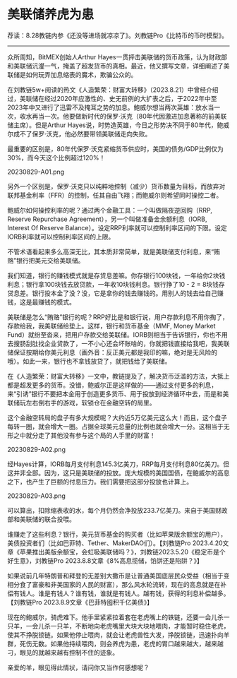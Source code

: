 # 美联储养虎为患

荐读：8.28教链内参《还没等进场就凉凉了》。刘教链Pro《比特币的币时模型》。

---

众所周知，BitMEX创始人Arthur Hayes一贯抨击美联储的货币政策，认为财政部和美联储沆瀣一气，掩盖了超发货币的真相。最近，他又撰写文章，详细阐述了美联储是如何玩弄加息缩表的魔术，欺骗公众的。

在刘教链5w+阅读的热文《人造繁荣：财富大转移》（2023.8.21）中曾经介绍过，美联储在经过2020年应激性的、史无前例的大扩表之后，于2022年中至2023年中又进行了迅雷不及掩耳之势的加息。鲍威尔想当两次英雄：放水当一次，收水再当一次。他要做新时代的保罗·沃克（80年代因激进加息著称的前美联储主席）。但是Arthur Hayes说，时势造英雄，今日之形势决不同于80年代，鲍威尔成不了保罗·沃克，他必然要带领美联储走向失败。

最重要的区别是，80年代保罗·沃克紧缩货币供应时，美国的债务/GDP比例仅为30%，而今天这个比例超过120%！

20230829-A01.png

另外一个区别是，保罗·沃克只以纯粹地控制（减少）货币数量为目标，而放弃对联邦基金利率（FFR）的控制，任其自由飞翔；而鲍威尔则希望同时操控二者。

鲍威尔如何操控利率的呢？通过两个金融工具：一个叫做隔夜逆回购（RRP, Reserve Repurchase Agreement），另一个叫做准备金余额利息（IORB, Interest Of Reserve Balance）。设定RRP利率就可以控制利率区间的下限。设定IORB利率就可以控制利率区间的上限。

不管术语看起来多么高深无比，其本质非常简单，就是美联储支付利息，来“贿赂”银行把美元交给美联储。

我们知道，银行的赚钱模式就是存贷息差嘛。你存银行100块钱，一年给你2块钱利息；银行拿100块钱去放贷款，一年收10块钱利息。银行挣了10 - 2 = 8块钱存贷息差。银行投本金了没？没，它是拿你的钱去赚钱的。用别人的钱去给自己赚钱，这是最赚钱的模式。

美联储是怎么“贿赂”银行的呢？RRP好比是和银行说，用户存款利息不用你掏了，存款给我，我美联储给垫上。这样，银行和货币基金（MMF, Money Market Fund）就纷至沓来，把用户存款交给美联储。IORB则相当于告诉银行，你也不用去搜肠刮肚找企业贷款了，一不小心还会坏账啥的，你就把钱直接给我吧，我美联储保证按期给你美元利息（画外音：反正美元都是我印的嘛，绝对是无风险的哦）。如此一来，银行也不拿钱放贷了，就把钱给了美联储。

在《人造繁荣：财富大转移》一文中，教链提及了，解决货币泛滥的方法，大抵上都是超发更多的货币。没错，鲍威尔正是这样做的——通过支付更多的利息，来“引诱”银行不要把本金用于创造更多货币、用于投放到经济循环中去，而是和美联储玩左右倒右手的游戏，软锁仓在金融空转的局里。

这个金融空转局的盘子有多大规模呢？大约近5万亿美元这么大！而且，这个盘子每转一圈，就会增大一圈。占据全球美元总量的比例也就会增大一分。这相当于无形之中就分走了其他没有参与这个局的人手里的财富！

20230829-A02.png

经Hayes计算，IORB每月支付利息145.3亿美刀，RRP每月支付利息80亿美刀。但这并非全部。因为，这只是美联储的投放。庞大规模的美国国债，在鲍威尔的高息之下，也产生了巨额的付息压力。我们需要把这部分投放也计算上。

20230829-A03.png

可以算出，扣除缩表收的水，每个月仍然会净投放233.7亿美刀。来自于美国财政部和美联储的联合投喂。

谁赚走了这些利息？银行，美元货币基金的购买者（比如苹果版余额宝的用户），美债投资者们（比如巴菲特、Tether、MakerDAO们）。【刘教链Pro 2023.4.20文章《苹果推出美版余额宝，会虹吸美联储吗？》，刘教链2023.5.20《稳定币是个好生意》，刘教链Pro 2023.8.8文章《8%高息揽储，馅饼还是陷阱？》】

如果说前几年特朗普和拜登的无差别大撒币是让普通美国底层民众受益（相当于变相分食了富豪和非美国家的人民的财富），那么风水轮流转，现在的高息就是在补偿有钱人。谁是有钱人？谁有钱，谁就是有钱人。越有钱，获得的利息补偿越多。【刘教链Pro 2023.8.9文章《巴菲特囤积千亿美债》】

现在的鲍威尔，骑虎难下。他手里紧紧拉着套在老虎嘴上的铁链，还要一会儿杀一只羊，一会儿杀一只羊，不断地向老虎嘴里大块大块地喂肉，才能暂时稳住老虎，使其不挣脱锁链。如果他停止喂肉，就会让老虎兽性大发，挣脱锁链，迅速扑向羊群，死伤无数。如果他持续喂肉，则会养虎为患，老虎的胃口越来越大，越来越刁，眼见的就越来越有控制不住的迹象。

亲爱的羊，眼见得此情状，请问你又当作何感想呢？

